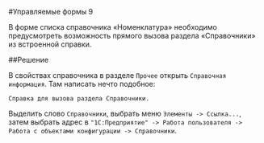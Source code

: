 #Управляемые формы 9

В форме списка справочника «Номенклатура» необходимо предусмотреть возможность прямого вызова раздела «Справочники» из встроенной справки.

##Решение

В свойствах справочника в разделе `Прочее` открыть `Справочная информация`. Там написать нечто подобное:
```
Справка для вызова раздела Справочники.
```

Выделить слово `Справочники`, выбрать меню `Элементы -> Ссылка...`, затем выбрать адрес в `"1С:Предприятие" -> Работа пользователя -> Работа с объектами конфигурации -> Справочники`.
